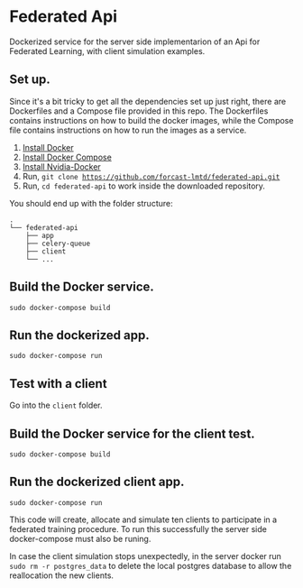 # Federated Api

Dockerized service for the server side implementarion of an Api for Federated Learning, with client simulation examples.

## Set up.

Since it's a bit tricky to get all the dependencies set up just right, there are Dockerfiles and a Compose file provided in this repo. The Dockerfiles contains instructions on how to build the docker images, while the Compose file contains instructions on how to run the images as a service.

1. [Install Docker](https://docs.docker.com)
2. [Install Docker Compose](https://docs.docker.com/compose/install/)
3. [Install Nvidia-Docker](https://docs.nvidia.com/datacenter/cloud-native/container-toolkit/install-guide.html#docker)
4. Run, <code>git clone https://github.com/forcast-lmtd/federated-api.git</code>
5. Run, <code>cd federated-api</code> to work inside the downloaded repository.

You should end up with the folder structure:

    .
    └── federated-api
        ├── app
        ├── celery-queue
        ├── client 
        └── ...

## Build the Docker service.

<pre class="prettyprint lang-bsh">
<code class="devsite-terminal tfo-terminal-venv">sudo docker-compose build</code>
</pre>

## Run the dockerized app.

<pre class="prettyprint lang-bsh">
<code class="devsite-terminal tfo-terminal-venv">sudo docker-compose run</code>
</pre>

## Test with a client

Go into the <code>client</code> folder.

## Build the Docker service for the client test.

<pre class="prettyprint lang-bsh">
<code class="devsite-terminal tfo-terminal-venv">sudo docker-compose build</code>
</pre>

## Run the dockerized client app.

<pre class="prettyprint lang-bsh">
<code class="devsite-terminal tfo-terminal-venv">sudo docker-compose run</code>
</pre>

This code will create, allocate and simulate ten clients to participate in a federated training procedure. To run this successfully the server side docker-compose must also be runing.

In case the client simulation stops unexpectedly, in the server docker run <code>sudo rm -r postgres_data</code> to delete the local postgres database to allow the reallocation the new clients.


